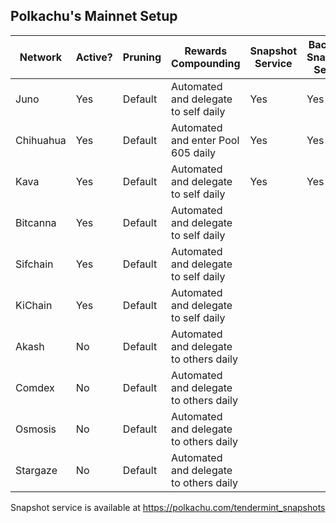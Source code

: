 ## Polkachu's Mainnet Setup

| Network   | Active? | Pruning | Rewards Compounding                    | Snapshot Service | Backup / Snapshot Server | PRC Server    |
| --------- | ------- | ------- | -------------------------------------- | ---------------- | ------------------------ | ------------- |
| Juno      | Yes     | Default | Automated and delegate to self daily   | Yes              | Yes                      |               |
| Chihuahua | Yes     | Default | Automated and enter Pool 605 daily     | Yes              | Yes                      |               |
| Kava      | Yes     | Default | Automated and delegate to self daily   | Yes              | Yes                      |               |
| Bitcanna  | Yes     | Default | Automated and delegate to self daily   |                  |                          |               |
| Sifchain  | Yes     | Default | Automated and delegate to self daily   |                  |                          |               |
| KiChain   | Yes     | Default | Automated and delegate to self daily   |                  |                          |               |
| Akash     | No      | Default | Automated and delegate to others daily |                  |                          |               |
| Comdex    | No      | Default | Automated and delegate to others daily |                  |                          |               |
| Osmosis   | No      | Default | Automated and delegate to others daily |                  |                          | Yes (Private) |
| Stargaze  | No      | Default | Automated and delegate to others daily |                  |                          |               |

Snapshot service is available at https://polkachu.com/tendermint_snapshots
